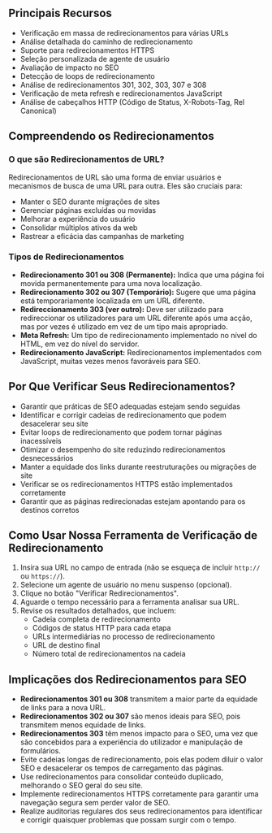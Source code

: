 ## Principais Recursos

- Verificação em massa de redirecionamentos para várias URLs
- Análise detalhada do caminho de redirecionamento
- Suporte para redirecionamentos HTTPS
- Seleção personalizada de agente de usuário
- Avaliação de impacto no SEO
- Detecção de loops de redirecionamento
- Análise de redirecionamentos 301, 302, 303, 307 e 308
- Verificação de meta refresh e redirecionamentos JavaScript
- Análise de cabeçalhos HTTP (Código de Status, X-Robots-Tag, Rel Canonical)

## Compreendendo os Redirecionamentos

### O que são Redirecionamentos de URL?

Redirecionamentos de URL são uma forma de enviar usuários e mecanismos de busca de uma URL para outra. Eles são cruciais para:

- Manter o SEO durante migrações de sites
- Gerenciar páginas excluídas ou movidas
- Melhorar a experiência do usuário
- Consolidar múltiplos ativos da web
- Rastrear a eficácia das campanhas de marketing

### Tipos de Redirecionamentos

- **Redirecionamento 301 ou 308 (Permanente):** Indica que uma página foi movida permanentemente para uma nova localização.
- **Redirecionamento 302 ou 307 (Temporário):** Sugere que uma página está temporariamente localizada em um URL diferente.
- **Redireccionamento 303 (ver outro):** Deve ser utilizado para redireccionar os utilizadores para um URL diferente após uma acção, mas por vezes é utilizado em vez de um tipo mais apropriado.
- **Meta Refresh:** Um tipo de redirecionamento implementado no nível do HTML, em vez do nível do servidor.
- **Redirecionamento JavaScript:** Redirecionamentos implementados com JavaScript, muitas vezes menos favoráveis para SEO.

## Por Que Verificar Seus Redirecionamentos?

- Garantir que práticas de SEO adequadas estejam sendo seguidas
- Identificar e corrigir cadeias de redirecionamento que podem desacelerar seu site
- Evitar loops de redirecionamento que podem tornar páginas inacessíveis
- Otimizar o desempenho do site reduzindo redirecionamentos desnecessários
- Manter a equidade dos links durante reestruturações ou migrações de site
- Verificar se os redirecionamentos HTTPS estão implementados corretamente
- Garantir que as páginas redirecionadas estejam apontando para os destinos corretos

## Como Usar Nossa Ferramenta de Verificação de Redirecionamento

1. Insira sua URL no campo de entrada (não se esqueça de incluir `http://` ou `https://`).
2. Selecione um agente de usuário no menu suspenso (opcional).
3. Clique no botão "Verificar Redirecionamentos".
4. Aguarde o tempo necessário para a ferramenta analisar sua URL.
5. Revise os resultados detalhados, que incluem:
   - Cadeia completa de redirecionamento
   - Códigos de status HTTP para cada etapa
   - URLs intermediárias no processo de redirecionamento
   - URL de destino final
   - Número total de redirecionamentos na cadeia

## Implicações dos Redirecionamentos para SEO

- **Redirecionamentos 301 ou 308** transmitem a maior parte da equidade de links para a nova URL.
- **Redirecionamentos 302 ou 307** são menos ideais para SEO, pois transmitem menos equidade de links.
- **Redirecionamentos 303** têm menos impacto para o SEO, uma vez que são concebidos para a experiência do utilizador e manipulação de formulários.
- Evite cadeias longas de redirecionamento, pois elas podem diluir o valor SEO e desacelerar os tempos de carregamento das páginas.
- Use redirecionamentos para consolidar conteúdo duplicado, melhorando o SEO geral do seu site.
- Implemente redirecionamentos HTTPS corretamente para garantir uma navegação segura sem perder valor de SEO.
- Realize auditorias regulares dos seus redirecionamentos para identificar e corrigir quaisquer problemas que possam surgir com o tempo.
